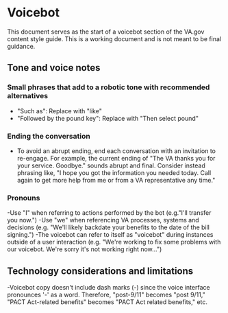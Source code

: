 # Voicebot

This document serves as the start of a voicebot section of the VA.gov content style guide. This is a working document and is not meant to be final guidance.

## Tone and voice notes

### Small phrases that add to a robotic tone with recommended alternatives

- "Such as": Replace with "like"
- "Followed by the pound key": Replace with "Then select pound"

### Ending the conversation

- To avoid an abrupt ending, end each conversation with an invitation to re-engage. For example, the current ending of "The VA thanks you for your service. Goodbye." sounds abrupt and final. Consider instead phrasing like, "I hope you got the information you needed today. Call again to get more help from me or from a VA representative any time."

### Pronouns
-Use "I" when referring to actions performed by the bot (e.g."I'll transfer you now.")
-Use "we" when referencing VA processes, systems and decisions (e.g. "We'll likely backdate your benefits to the date of the bill signing.")
-The voicebot can refer to itself as "voicebot" during instances outside of a user interaction (e.g. "We're working to fix some problems with our voicebot. We're sorry it's not working right now...")

## Technology considerations and limitations
-Voicebot copy doesn't include dash marks (-) since the voice interface pronounces '-' as a word. Therefore, "post-9/11" becomes "post 9/11," "PACT Act-related benefits" becomes "PACT Act related benefits," etc.
